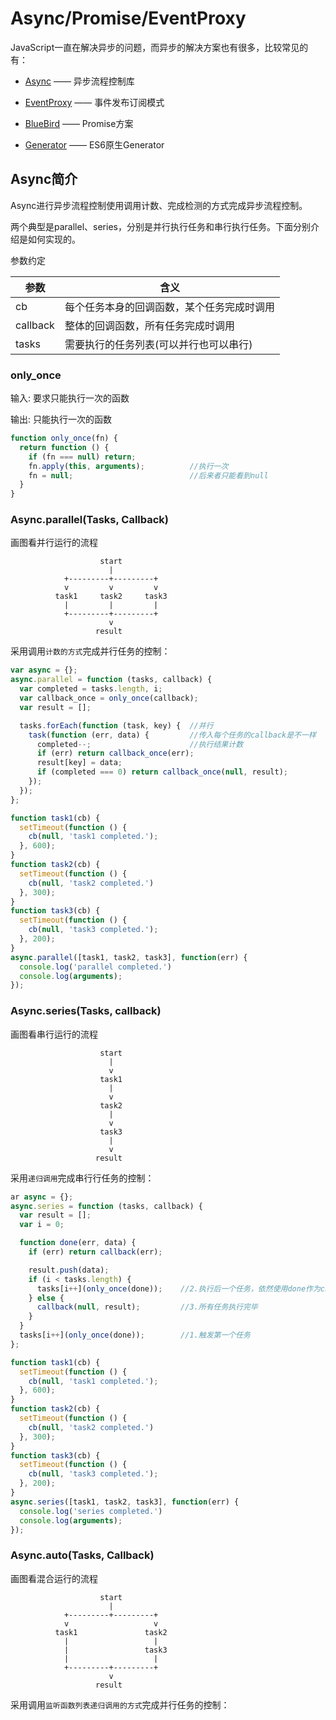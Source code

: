 # Async/Promise/EventProxy

JavaScript一直在解决异步的问题，而异步的解决方案也有很多，比较常见的有：

- [Async](https://github.com/caolan/async) —— 异步流程控制库


- [EventProxy](https://github.com/JacksonTian/eventproxy) —— 事件发布订阅模式
- [BlueBird](https://github.com/petkaantonov/bluebird) —— Promise方案
- [Generator](http://es6.ruanyifeng.com/#docs/generator) —— ES6原生Generator

## Async简介

Async进行异步流程控制使用调用计数、完成检测的方式完成异步流程控制。

两个典型是parallel、series，分别是并行执行任务和串行执行任务。下面分别介绍是如何实现的。

参数约定

| 参数       | 含义                    |
| -------- | --------------------- |
| cb       | 每个任务本身的回调函数，某个任务完成时调用 |
| callback | 整体的回调函数，所有任务完成时调用     |
| tasks    | 需要执行的任务列表(可以并行也可以串行)  |

### only_once

输入: 要求只能执行一次的函数

输出: 只能执行一次的函数

``` javascript
function only_once(fn) {
  return function () {
    if (fn === null) return;
    fn.apply(this, arguments);			//执行一次
    fn = null;							//后来者只能看到null
  }
}
```



### Async.parallel(Tasks, Callback)

画图看并行运行的流程

``` 
                    start         
                      |             
            +---------+---------+   
            v         v         v   
          task1     task2     task3 
            |         |         |   
            +---------+---------+   
                      v             
                   result           
```

采用调用`计数的方式`完成并行任务的控制：

``` javascript
var async = {};
async.parallel = function (tasks, callback) {
  var completed = tasks.length, i;
  var callback_once = only_once(callback);
  var result = [];

  tasks.forEach(function (task, key) {	//并行
    task(function (err, data) {			//传入每个任务的callback是不一样
      completed--;                      //执行结果计数
      if (err) return callback_once(err);
      result[key] = data;
      if (completed === 0) return callback_once(null, result);
    });
  });
};

function task1(cb) {
  setTimeout(function () {
    cb(null, 'task1 completed.');
  }, 600);
}
function task2(cb) {
  setTimeout(function () {
    cb(null, 'task2 completed.')
  }, 300);
}
function task3(cb) {
  setTimeout(function () {
    cb(null, 'task3 completed.');
  }, 200);
}
async.parallel([task1, task2, task3], function(err) {
  console.log('parallel completed.')
  console.log(arguments);
});
```

### Async.series(Tasks, callback)

画图看串行运行的流程

``` 
                    start         
                      |   
                      v    
                    task1  
                      |   
                      v    
                    task2  
                      |   
                      v    
                    task3  
                      |    
                      v    
                   result           
```

采用`递归调用`完成串行行任务的控制：

``` javascript
ar async = {};
async.series = function (tasks, callback) {
  var result = [];
  var i = 0;

  function done(err, data) {
    if (err) return callback(err);

    result.push(data);
    if (i < tasks.length) {
      tasks[i++](only_once(done));    //2.执行后一个任务，依然使用done作为cb
    } else {
      callback(null, result);         //3.所有任务执行完毕
    }
  }
  tasks[i++](only_once(done));        //1.触发第一个任务
};

function task1(cb) {
  setTimeout(function () {
    cb(null, 'task1 completed.');
  }, 600);
}
function task2(cb) {
  setTimeout(function () {
    cb(null, 'task2 completed.')
  }, 300);
}
function task3(cb) {
  setTimeout(function () {
    cb(null, 'task3 completed.');
  }, 200);
}
async.series([task1, task2, task3], function(err) {
  console.log('series completed.')
  console.log(arguments);
});
```

### Async.auto(Tasks, Callback)

画图看混合运行的流程

``` 
                    start         
                      |             
            +---------+---------+   
            v                   v   
          task1               task2 
            |                   |   
            |                 task3   
            |                   |   
            +---------+---------+   
                      v             
                   result       
```

采用调用`监听函数列表递归调用的方式`完成并行任务的控制：

``` 

```

